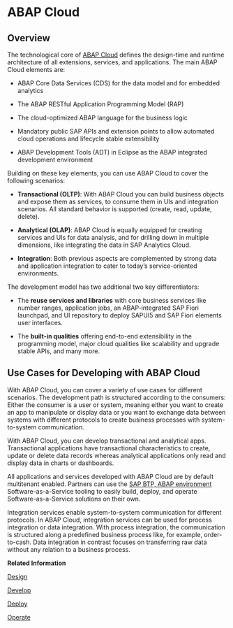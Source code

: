 <!-- loio9aaaf650d02e42afba0e4b09e2991d78 -->

# ABAP Cloud



<a name="loio9aaaf650d02e42afba0e4b09e2991d78__section_sgv_1hw_czb"/>

## Overview

The technological core of [ABAP Cloud](https://help.sap.com/docs/abap-cloud/abap-cloud/why-abap-cloud) defines the design-time and runtime architecture of all extensions, services, and applications. The main ABAP Cloud elements are:

-   ABAP Core Data Services \(CDS\) for the data model and for embedded analytics

-   The ABAP RESTful Application Programming Model \(RAP\)

-   The cloud-optimized ABAP language for the business logic

-   Mandatory public SAP APIs and extension points to allow automated cloud operations and lifecycle stable extensibility

-   ABAP Development Tools \(ADT\) in Eclipse as the ABAP integrated development environment


Building on these key elements, you can use ABAP Cloud to cover the following scenarios:

-   **Transactional \(OLTP\)**: With ABAP Cloud you can build business objects and expose them as services, to consume them in UIs and integration scenarios. All standard behavior is supported \(create, read, update, delete\).

-   **Analytical \(OLAP\)**: ABAP Cloud is equally equipped for creating services and UIs for data analysis, and for drilling down in multiple dimensions, like integrating the data in SAP Analytics Cloud.

-   **Integration**: Both previous aspects are complemented by strong data and application integration to cater to today’s service-oriented environments.


The development model has two additional two key differentiators:

-   The **reuse services and libraries** with core business services like number ranges, application jobs, an ABAP-integrated SAP Fiori launchpad, and UI repository to deploy SAPUI5 and SAP Fiori elements user interfaces.

-   The **built-in qualities** offering end-to-end extensibility in the programming model, major cloud qualities like scalability and upgrade stable APIs, and many more.




<a name="loio9aaaf650d02e42afba0e4b09e2991d78__section_rjg_xgw_czb"/>

## Use Cases for Developing with ABAP Cloud

With ABAP Cloud, you can cover a variety of use cases for different scenarios. The development path is structured according to the consumers: Either the consumer is a user or system, meaning either you want to create an app to manipulate or display data or you want to exchange data between systems with different protocols to create business processes with system-to-system communication.

With ABAP Cloud, you can develop transactional and analytical apps. Transactional applications have transactional characteristics to create, update or delete data records whereas analytical applications only read and display data in charts or dashboards.

All applications and services developed with ABAP Cloud are by default multitenant enabled. Partners can use the [SAP BTP, ABAP environment](https://help.sap.com/docs/sap-btp-abap-environment/abap-environment/abap-environment) Software-as-a-Service tooling to easily build, deploy, and operate Software-as-a-Service solutions on their own.

Integration services enable system-to-system communication for different protocols. In ABAP Cloud, integration services can be used for process integration or data integration. With process integration, the communication is structured along a predefined business process like, for example, order-to-cash. Data integration in contrast focuses on transferring raw data without any relation to a business process.

**Related Information**  


[Design](design-314ae3e.md "")

[Develop](develop-c8906e4.md "")

[Deploy](deploy-d7aec3c.md "")

[Operate](operate-f7f2977.md "")

